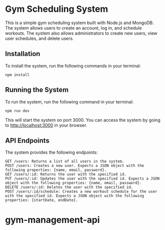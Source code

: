 # Gym Scheduling System

This is a simple gym scheduling system built with Node.js and MongoDB. The system allows users to create an account, log in, and schedule workouts. The system also allows administrators to create new users, view user schedules, and delete users.

## Installation

To install the system, run the following commands in your terminal:

    npm install

## Running the System

To run the system, run the following command in your terminal:

    npm run dev

This will start the system on port 3000. You can access the system by going to [http://localhost:3000](http://localhost:3000) in your browser.

## API Endpoints

The system provides the following endpoints:

    GET /users: Returns a list of all users in the system.
    POST /users: Creates a new user. Expects a JSON object with the following properties: {name, email, password}.
    GET /users/:id: Returns the user with the specified id.
    PUT /users/:id: Updates the user with the specified id. Expects a JSON object with the following properties: {name, email, password}.
    DELETE /users/:id: Deletes the user with the specified id.
    POST /users/:id/schedule: Creates a new workout schedule for the user with the specified id. Expects a JSON object with the following properties: {startDate, endDate}.
# gym-management-api
